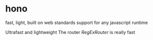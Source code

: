 # hono 

fast, light, built on web standards 
support for any javascript runtime 

Ultrafast and lightweight
The router *RegExRouter* is really fast 



